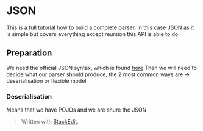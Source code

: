 # JSON
This is a full tutorial how to build a complete parser, in this case JSON as it is simple but covers everything except reursion this API is able to do.
## Preparation
We need the official JSON syntax, which is found [here](http://json.org)
Then we will need to decide what our parser should produce, the 2 most common ways are -> deserialisation or flexible model
### Deserialisation
Means that we have POJOs and we are shure the JSON 

> Written with [StackEdit](https://stackedit.io/).
<!--stackedit_data:
eyJoaXN0b3J5IjpbMTQ4OTQyMDc2Nl19
-->